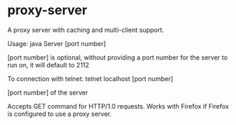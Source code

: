 # proxy-server
A proxy server with caching and multi-client support.

Usage:
java Server [port number]

[port number] is optional, without providing a port number for the server to run on, it will default to 2112

To connection with telnet:
telnet localhost [port number]

[port number] of the server

Accepts GET command for HTTP/1.0 requests. Works with Firefox if Firefox is configured to use a proxy server.

